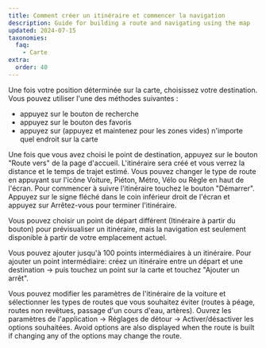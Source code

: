 ```yaml
---
title: Comment créer un itinéraire et commencer la navigation
description: Guide for building a route and navigating using the map
updated: 2024-07-15
taxonomies:
  faq:
    - Carte
extra:
  order: 40
---
```


Une fois votre position déterminée sur la carte, choisissez votre destination.
Vous pouvez utiliser l'une des méthodes suivantes :

- appuyez sur le bouton de recherche
- appuyez sur le bouton des favoris
- appuyez sur (appuyez et maintenez pour les zones vides) n'importe quel endroit sur la carte

Une fois que vous avez choisi le point de destination, appuyez sur le bouton "Route vers" de la page d'accueil. L'itinéraire sera créé et vous verrez la distance et le temps de trajet estimé. Vous pouvez changer le type de route en appuyant sur l'icône Voiture, Piéton, Métro, Vélo ou Règle en haut de l'écran. Pour commencer à suivre l'itinéraire touchez le bouton "Démarrer". Appuyez sur le signe fléché dans le coin inférieur droit de l'écran et appuyez sur Arrêtez-vous pour terminer l'itinéraire.

Vous pouvez choisir un point de départ différent (Itinéraire à partir du bouton) pour prévisualiser un itinéraire, mais la navigation est seulement disponible à partir de votre emplacement actuel.

Vous pouvez ajouter jusqu'à 100 points intermédiaires à un itinéraire. Pour ajouter un point intermédiaire: créez un itinéraire entre un départ et une destination → puis touchez un point sur la carte et touchez "Ajouter un arrêt".

Vous pouvez modifier les paramètres de l'itinéraire de la voiture et sélectionner les types de routes que vous souhaitez éviter (routes à péage, routes non revêtues, passage d'un cours d'eau, artères). Ouvrez les paramètres de l'application → Réglages de détour → Activer/désactiver les options souhaitées. Avoid options are also displayed when the route is built if changing any of the options may change the route.
